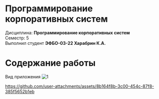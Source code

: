 # Программирование корпоративных систем
Дисциплина: **Программирование корпоративных систем** <br>
Семестр: 5 <br>
Выполнил студент **ЭФБО-03-22 Харабрин К.А.** <br>

# Содержание работы

Вид приложения
![1](https://github.com/user-attachments/assets/20db5187-819a-42fe-b918-b68cbe7b411a)


https://github.com/user-attachments/assets/8b164f8b-3c00-454c-87f8-385f5652b1eb

